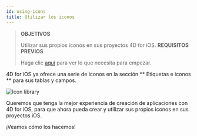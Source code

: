 ```yaml
---
id: using-icons
title: Utilizar los iconos
---
```


> **OBJETIVOS**
> 
> Utilizar sus propios iconos en sus proyectos 4D for iOS.
> **REQUISITOS PREVIOS**
> 
> Haga clic [aquí](prerequisites.html) para ver lo que necesita para empezar.

4D for iOS ya ofrece una serie de iconos en la sección ** Etiquetas e iconos ** para sus tablas y campos.

![Icon library](assets/en/custom-icons/icon-library.png)

Queremos que tenga la mejor experiencia de creación de aplicaciones con 4D for iOS, para que ahora pueda crear y utilizar sus propios iconos en sus proyectos iOS.

¡Veamos cómo los hacemos!